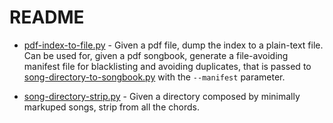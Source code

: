 # README

- [pdf-index-to-file.py](pdf-index-to-file.py) - Given a pdf file, dump the index to a plain-text file. Can be used for, given a pdf songbook, generate a file-avoiding manifest file for blacklisting and avoiding duplicates, that is passed to [song-directory-to-songbook.py](/) with the `--manifest` parameter.

- [song-directory-strip.py](song-directory-strip.py) - Given a directory composed by minimally markuped songs, strip from all the chords.
